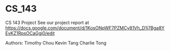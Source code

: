 # CS_143
CS 143 Project
See our project report at https://docs.google.com/document/d/1KosONpWF7PZMCy81Vh_D1j7Bga8YEvKZ1RpsOCaGgi0/edit

Authors:
Timothy Chou
Kevin Tang
Charlie Tong
